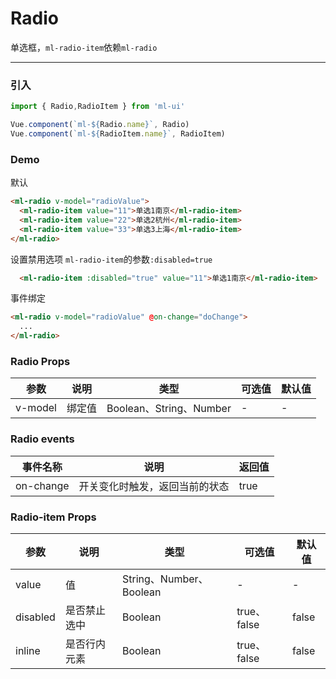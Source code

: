 # Radio

单选框，`ml-radio-item`依赖`ml-radio`
<hr>

### 引入
```js
import { Radio,RadioItem } from 'ml-ui'

Vue.component(`ml-${Radio.name}`, Radio)
Vue.component(`ml-${RadioItem.name}`, RadioItem)
```
### Demo
默认
```html
<ml-radio v-model="radioValue">
  <ml-radio-item value="11">单选1南京</ml-radio-item>
  <ml-radio-item value="22">单选2杭州</ml-radio-item>
  <ml-radio-item value="33">单选3上海</ml-radio-item>
</ml-radio>
```

设置禁用选项 `ml-radio-item`的参数`:disabled=true`
```html
  <ml-radio-item :disabled="true" value="11">单选1南京</ml-radio-item>
```
事件绑定
```html
<ml-radio v-model="radioValue" @on-change="doChange">
  ...    
</ml-radio>
```
### Radio Props
| 参数          | 说明            | 类型            | 可选值                 | 默认值   |
|-------------  |---------------- |---------------- |---------------------- |-------- |
| v-model         | 绑定值		  | Boolean、String、Number  | - | - |


### Radio events
| 事件名称          | 说明            | 返回值 |
|-------------  |---------------- | ---- |
|on-change	  |开关变化时触发，返回当前的状态	 | true|false |

### Radio-item Props
| 参数          | 说明            | 类型            | 可选值                 | 默认值   |
|-------------  |---------------- |---------------- |---------------------- |-------- |
| value         | 值	  | String、Number、Boolean  | - | - |
| disabled         | 是否禁止选中	  | Boolean  |  true、false  | false |
| inline         | 是否行内元素	  | Boolean  |  true、false | false |
